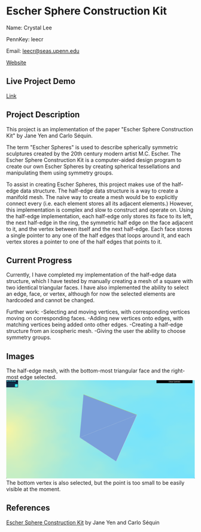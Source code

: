# Escher Sphere Construction Kit
Name: Crystal Lee

PennKey: leecr

Email: leecr@seas.upenn.edu

[Website](crystaljlee.com)

## Live Project Demo
[Link](https://leecr97.github.io/escher-sphere/)

## Project Description
This project is an implementation of the paper "Escher Sphere Construction Kit" by Jane Yen and Carlo Séquin.

The term "Escher Spheres" is used to describe spherically symmetric sculptures created by the 20th century modern artist M.C. Escher. The Escher Sphere Construction Kit is a computer-aided design program to create our own Escher Spheres by creating spherical tessellations and manipulating them using symmetry groups.

To assist in creating Escher Spheres, this project makes use of the half-edge data structure. The half-edge data structure is a way to create a manifold mesh. The naive way to create a mesh would be to explicitly connect every (i.e. each element stores all its adjacent elements.) However, this implementation is complex and slow to construct and operate on. Using the half-edge implementation, each half-edge only stores its face to its left, the next half-edge in the ring, the symmetric half edge on the face adjacent to it, and the vertex between itself and the next half-edge. Each face stores a single pointer to any one of the half edges that loops around it, and each vertex stores a pointer to one of the half edges that points to it.

## Current Progress
Currently, I have completed my implementation of the half-edge data structure, which I have tested by manually creating a mesh of a square with two identical triangular faces. I have also implemented the ability to select an edge, face, or vertex, although for now the selected elements are hardcoded and cannot be changed.

Further work: 
-Selecting and moving vertices, with corresponding vertices moving on corresponding faces. 
-Adding new vertices onto edges, with matching vertices being added onto other edges.
-Creating a half-edge structure from an icospheric mesh.
-Giving the user the ability to choose symmetry groups.

## Images
The half-edge mesh, with the bottom-most triangular face and the right-most edge selected.
![](images/progress1.png)
The bottom vertex is also selected, but the point is too small to be easily visible at the moment.

## References
[Escher Sphere Construction Kit](https://github.com/leecr97/escher-sphere/blob/master/EscherSphere.pdf) by Jane Yen and Carlo Séquin